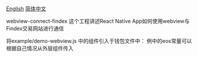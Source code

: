 [English](https://github.com/eosio-sg/webview-connect-findex/blob/master/README.zh-CN.md)  [简体中文](https://github.com/eosio-sg/webview-connect-findex/blob/master/README.zh-CN.md)

webview-connect-findex
这个工程讲述React Native App如何使用webview与Findex交易网站进行通信

将example/demo-webview.js 中的组件引入于钱包文件中：
例中的eos常量可以根据自己情况从外层组件传入





